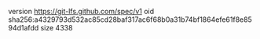 version https://git-lfs.github.com/spec/v1
oid sha256:a4329793d532ac85cd28baf317ac6f68b0a31b74bf1864efe61f8e8594d1afdd
size 4338
